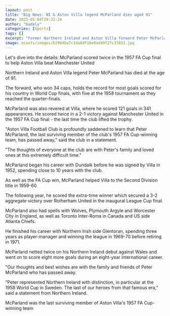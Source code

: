```yaml
---
layout: post
title: "Big News: NI & Aston Villa legend McParland dies aged 91"
date: 2025-05-04T19:32:24
author: "badely"
categories: [Sports]
tags: []
excerpt: "Former Northern Ireland and Aston Villa forward Peter McParland dies at the age of 91."
image: assets/images/b29b4ba7c1da8df16e0add9f27c33831.jpg
---
```


Let's dive into the details: McParland scored twice in the 1957 FA Cup final to help Aston Villa beat Manchester United

Northern Ireland and Aston Villa legend Peter McParland has died at the age of 91.

The forward, who won 34 caps, holds the record for most goals scored for his country in World Cup finals, with five at the 1958 tournament as they reached the quarter-finals.

McParland was also revered at Villa, where he scored 121 goals in 341 appearances. He scored twice in a 2-1 victory against Manchester United in the 1957 FA Cup final - the last time the club lifted the trophy.

"Aston Villa Football Club is profoundly saddened to learn that Peter McParland, the last surviving member of the club's 1957 FA Cup-winning team, has passed away," said the club in a statement.

"The thoughts of everyone at the club are with Peter's family and loved ones at this extremely difficult time."

McParland began his career with Dundalk before he was signed by Villa in 1952, spending close to 10 years with the club.

As well as the FA Cup win, McParland helped Villa to the Second Division title in 1959-60.

The following year, he scored the extra-time winner which secured a 3-2 aggregate victory over Rotherham United in the inaugural League Cup final.

McParland also had spells with Wolves, Plymouth Argyle and Worcester City in England, as well as Toronto Inter-Roma in Canada and US side Atlanta Chiefs.

He finished his career with Northern Irish side Glentoran, spending three years as player-manager and winning the league in 1969-70 before retiring in 1971.

McParland netted twice on his Northern Ireland debut against Wales and went on to score eight more goals during an eight-year international career.

"Our thoughts and best wishes are with the family and friends of Peter McParland who has passed away. 

"Peter represented Northern Ireland with distinction, in particular at the 1958 World Cup in Sweden. The last of our heroes from that famous era," said a statement from Northern Ireland.

McParland was the last surviving member of Aston Villa's 1957 FA Cup-winning team

